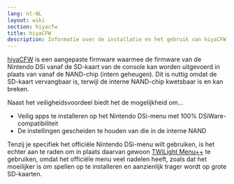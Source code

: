 ```yaml
---
lang: nl-NL
layout: wiki
section: hiyacfw
title: hiyaCFW
description: Informatie over de installatie en het gebruik van hiyaCFW
---
```


[hiyaCFW](https://github.com/RocketRobz/hiyaCFW) is een aangepaste firmware waarmee de firmware van de Nintendo DSi vanaf de SD-kaart van de console kan worden uitgevoerd in plaats van vanaf de NAND-chip (intern geheugen). Dit is nuttig omdat de SD-kaart vervangbaar is, terwijl de interne NAND-chip kwetsbaar is en kan breken.

Naast het veiligheidsvoordeel biedt het de mogelijkheid om...
- Veilig apps te installeren op het Nintendo DSi-menu met 100% DSiWare-compatibiliteit
- De instellingen gescheiden te houden van die in de interne NAND

Tenzij je specifiek het officiële Nintendo DSi-menu wilt gebruiken, is het echter aan te raden om in plaats daarvan gewoon [TWiLight Menu++](../twilightmenu/) te gebruiken, omdat het officiële menu veel nadelen heeft, zoals dat het moeilijker is om spellen op te installeren en aanzienlijk trager wordt op grote SD-kaarten.
